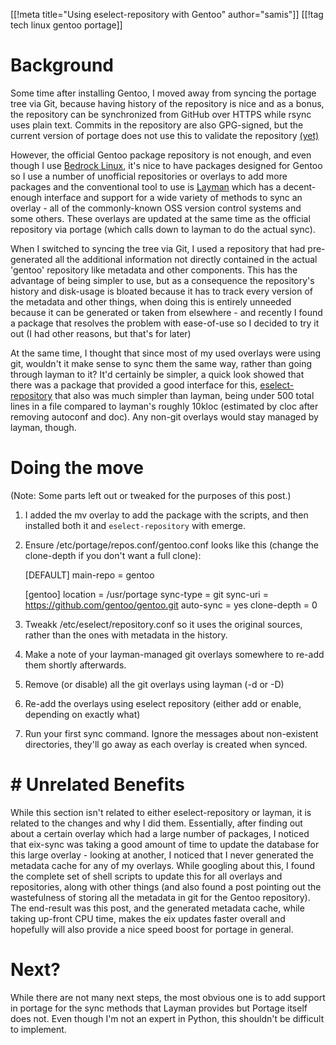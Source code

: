 [[!meta title="Using eselect-repository with Gentoo" author="samis"]]
[[!tag tech linux gentoo portage]]
# Background
Some time after installing Gentoo, I moved away from syncing the portage tree via Git,  because having history of the repository is nice and as a bonus, the repository can be synchronized from GitHub over HTTPS while rsync uses plain text. 
Commits in the repository are also GPG-signed, but the current version of portage does not use this to validate the repository [(yet)](https://github.com/gentoo/portage/commit/7a507942b669b6a157612e8f7ce3fe362c39b38f)

However, the official Gentoo package repository is not enough, and even though I use [Bedrock Linux](https://bedrocklinux.org/), it's nice to have packages designed for Gentoo so I use a number of unofficial repositories or overlays to add more packages and the conventional tool to use is [Layman](https://wiki.gentoo.org/wiki/Layman) which has a decent-enough interface and support for a wide variety of methods to sync an overlay - all of the commonly-known OSS version control systems and some others. 
These overlays are updated at the same time as the official repository via portage (which calls down to layman to do the actual sync).

When I switched to syncing the tree via Git, I used a repository that had pre-generated all the additional information not directly contained in the actual 'gentoo' repository like metadata and other components. 
This has the advantage of being simpler to use, but as a consequence the repository's history and disk-usage is bloated because it has to track every version of the metadata and other things, when doing this is entirely unneeded because it can be generated or taken from elsewhere - and recently I found a package that resolves the problem with ease-of-use so I decided to try it out (I had other reasons, but that's for later)

At the same time, I thought that since most of my used overlays were using git, wouldn't it make sense to sync them the same way, rather than going through layman to it? 
It'd certainly be simpler, a quick look showed that there was a package that provided a good interface for this, [eselect-repository](https://github.com/mgorny/eselect-repository) that also was much simpler than layman, being under 500 total lines in a file compared to layman's roughly 10kloc (estimated by cloc after removing autoconf and doc). 
Any non-git overlays would stay managed by layman, though. 

# Doing the move
(Note: Some parts left out or tweaked for the purposes of this post.)
1. I added the mv overlay to add the package with the scripts, and then installed both it and `eselect-repository` with emerge.
2. Ensure /etc/portage/repos.conf/gentoo.conf looks like this (change the clone-depth if you don't want a full clone):
     
     [DEFAULT]
     main-repo = gentoo
     
     [gentoo]
     location = /usr/portage
     sync-type = git
     sync-uri = https://github.com/gentoo/gentoo.git
     auto-sync = yes
     clone-depth = 0
     
3. Tweakk /etc/eselect/repository.conf so it uses the original sources, rather than the ones with metadata in the history. 
4. Make a note of your layman-managed git overlays somewhere to re-add them shortly afterwards. 
5. Remove (or disable) all the git overlays using layman (-d or -D)
6. Re-add the overlays using eselect repository (either add or enable, depending on exactly what)
7. Run your first sync command. Ignore the messages about non-existent directories, they'll go away as each overlay is created when synced.

# # Unrelated Benefits
While this section isn't related to either eselect-repository or layman, it is related to the changes and why I did them. Essentially, after finding out about a certain overlay which had a large number of packages, I noticed that eix-sync was taking a good amount of time to update the database for this large overlay - looking at another, I noticed that I never generated the metadata cache for any of my overlays. While googling about this, I found the complete set of shell scripts to update this for all overlays and repositories, along with other things (and also found a post pointing out the wastefulness of storing all the metadata in git for the Gentoo repository). The end-result was this post, and the generated metadata cache, while taking up-front CPU time, makes the eix updates faster overall and hopefully will also provide a nice speed boost for portage in general. 

# Next?
While there are not many next steps, the most obvious one is to add support in portage for the sync methods that Layman provides but Portage itself does not. Even though I'm not an expert in Python, this shouldn't be difficult to implement.
